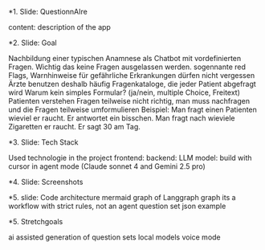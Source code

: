 *1. Slide: QuestionnAIre

content: description of the app

*2. Slide: Goal

Nachbildung einer typischen Anamnese als Chatbot mit vordefinierten Fragen. Wichtig das keine Fragen ausgelassen werden. sogennante red Flags, Warnhinweise für gefährliche Erkrankungen dürfen nicht vergessen 
Ärzte benutzen deshalb häufig Fragenkataloge, die jeder Patient abgefragt wird
Warum kein simples Formular? (ja/nein, multiple Choice, Freitext)
Patienten verstehen Fragen teilweise nicht richtig, man muss nachfragen und die Fragen teilweise umformulieren
Beispiel: Man fragt einen Patienten wieviel er raucht. Er antwortet ein bisschen. Man fragt nach wieviele Zigaretten er raucht. Er sagt 30 am Tag.

*3. Slide: Tech Stack

Used technologie in the project
frontend:
backend:
LLM model:
build with cursor in agent mode (Claude sonnet 4 and Gemini 2.5 pro)

*4. Slide: Screenshots

*5. slide: Code architecture
mermaid graph of Langgraph graph
its a workflow with strict rules, not an agent
question set json example

*5. Stretchgoals

ai assisted generation of question sets
local models
voice mode

